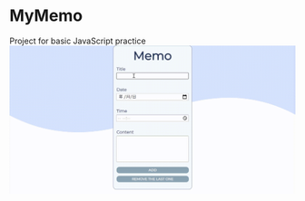 # MyMemo
Project for basic JavaScript practice
![myMemo](https://github.com/enidchu/MyMemo/blob/master/demo/myMemo%20demo.gif?raw=true)
